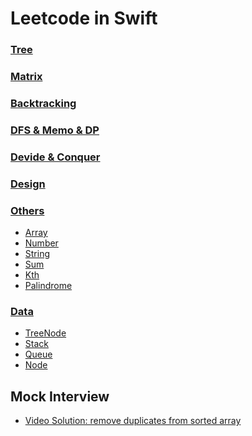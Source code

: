 # Leetcode in Swift

### [Tree]()

### [Matrix]()

### [Backtracking]()

### [DFS & Memo & DP]()

### [Devide & Conquer]()

### [Design]()

### [Others]()
- [Array]()
- [Number]()
- [String]()
- [Sum]()
- [Kth]()
- [Palindrome]()

### [Data]()
- [TreeNode]()
- [Stack]()
- [Queue]()
- [Node]()

## Mock Interview
- [Video Solution: remove duplicates from sorted array](https://bit.ly/3tmhpZc)
